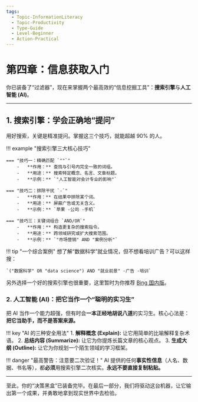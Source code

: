 ```yaml
---
tags:
  - Topic-InformationLiteracy
  - Topic-Productivity
  - Type-Guide
  - Level-Beginner
  - Action-Practical
---
```


# 第四章：信息获取入门

你已装备了“过滤器”，现在来掌握两个最高效的“信息挖掘工具”：**搜索引擎**与**人工智能 (AI)**。

---

## 1. 搜索引擎：学会正确地“提问”

用好搜索，关键是精准提问。掌握这三个技巧，就能超越 90% 的人。

!!! example "搜索引擎三大核心技巧"

    === "技巧一：精确匹配 `""`"
        -   **作用：** 查找与引号内完全一致的词组。
        -   **用途：** 搜索特定概念、名言、文章标题。
        -   **示例：** `"人工智能对会计专业的影响"`

    === "技巧二：排除干扰 `-`"
        -   **作用：** 在结果中排除某个词。
        -   **用途：** 屏蔽广告或无关含义。
        -   **示例：** `苹果 -公司 -手机`

    === "技巧三：关键词组合 `AND/OR`"
        -   **作用：** 构造更复杂的搜索指令。
        -   **用途：** 跨领域研究或扩大搜索范围。
        -   **示例：** `"市场营销" AND "案例分析"`

!!! tip "一个综合案例"
    想了解“数据科学”就业情况，但不想看培训广告？可以这样搜：

    `("数据科学" OR "data science") AND "就业前景" -广告 -培训`

另外选择一个好的搜索引擎也很重要，这里暂时为你推荐 [Bing 国内版](https://www.bing.com/hp?mkt=zh-CN)。

### 2. 人工智能 (AI)：把它当作一个“聪明的实习生”

把 AI 当作一个能力超强，但有时会**一本正经地胡说八道**的实习生。核心心法是：**把它当助手，而不是答案来源。**

!!! key "AI 的三种安全用法"
    1.  **解释概念 (Explain):** 让它用简单的比喻解释复杂术语。
    2.  **总结内容 (Summarize):** 让它为你提炼长篇文章的核心观点。
    3.  **生成大纲 (Outline):** 让它为你规划一个陌生领域的学习框架。

!!! danger "最高警告：注意要二次验证！"
    AI 提供的任何**事实性信息**（人名、数据、书名等），都**必须**用搜索引擎二次核实。**永远不要直接复制粘贴。**

---

至此，你的“决策黑盒”已装备完毕。在最后一部分，我们将驱动这台机器，让它输出第一个成果，并勇敢地拿到现实世界中去检验。
